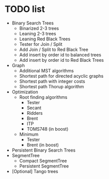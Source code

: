 # TODO list
* Binary Search Trees
	* Binarized 2-3 trees
	* Leaning 2-3 trees
	* Leaning Red Black Trees
	* Tester for Join / Split
	* Add Join / Split to Red Black Tree
	* Add insert by order id to balanced trees
	* Add insert by order id to Red Black Trees
* Graph
	* Additional MST algorithms
	* Shortest path for directed acyclic graphs
	* Shortest path with integer costs
	* Shortest path Thorup algorithm
* Optimization
	* Root finding algorithms
		* Tester
		* Secant
		* Ridders
		* Brent
		* ITP
		* TOMS748 (in boost)
	* Minimum
		* Tester
		* Brent (in boost)
* Persistent Binary Search Trees
* SegmentTree
	* Compact SegmentTree
	* Persistent SegmentTree
* [Optional] Tango trees

